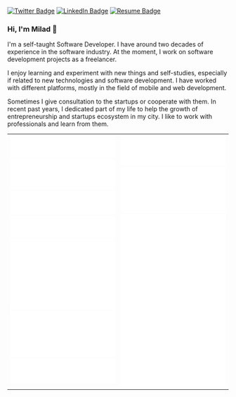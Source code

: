 
[![Twitter Badge](https://img.shields.io/badge/Twitter-Profile-informational?style=flat&logo=twitter&logoColor=white&color=1CA2F1)](https://twitter.com/nekofar)
[![LinkedIn Badge](https://img.shields.io/badge/LinkedIn-Profile-informational?style=flat&logo=linkedin&logoColor=white&color=0D76A8)](https://www.linkedin.com/in/nekofar/)
[![Resume Badge](https://img.shields.io/badge/CV-Resume-informational?style=flat&logo=book&logoColor=white&color=important)](https://github.com/nekofar/resume)

### Hi, I'm Milad 👋

I'm a self-taught Software Developer. I have around two decades of experience in the software industry. At the moment, I work on software development projects as a freelancer.

I enjoy learning and experiment with new things and self-studies, especially if related to new technologies and software development. I have worked with different platforms, mostly in the field of mobile and web development.

Sometimes I give consultation to the startups or cooperate with them. In recent past years, I dedicated part of my life to help the growth of entrepreneurship and startups ecosystem in my city. I like to work with professionals and learn from them. 

<table cellspacing="0" cellpadding="0" style="border-collapse: collapse; border: none;">
  <tbody>
    <tr style="border: none;">
      <td width="50%" style="border: none; vertical-align: top;">
        <img src="https://github.com/nekofar/nekofar/blob/master/assets/header.svg">
        <img src="https://github.com/nekofar/nekofar/blob/master/assets/repositories.svg">
        <img src="https://github.com/nekofar/nekofar/blob/master/assets/posts.svg">
        <img src="https://github.com/nekofar/nekofar/blob/master/assets/stackoverflow.svg">
        <img src="https://github.com/nekofar/nekofar/blob/master/assets/languages.svg">
        <!-- img src="https://github.com/nekofar/nekofar/blob/master/assets/topics.svg" -->
        <img src="https://github.com/nekofar/nekofar/blob/master/assets/followup.svg">
        <img src="https://github.com/nekofar/nekofar/blob/master/assets/reactions.svg">
      </td>
      <td width="50%" style="border: none; vertical-align: top;">
        <img src="https://github.com/nekofar/nekofar/blob/master/assets/activity-community.svg">
        <img src="https://github.com/nekofar/nekofar/blob/master/assets/wakatime.svg">
        <img src="https://github.com/nekofar/nekofar/blob/master/assets/achievements.svg">
      </td>
    </tr>
  </tbody>
</table>

